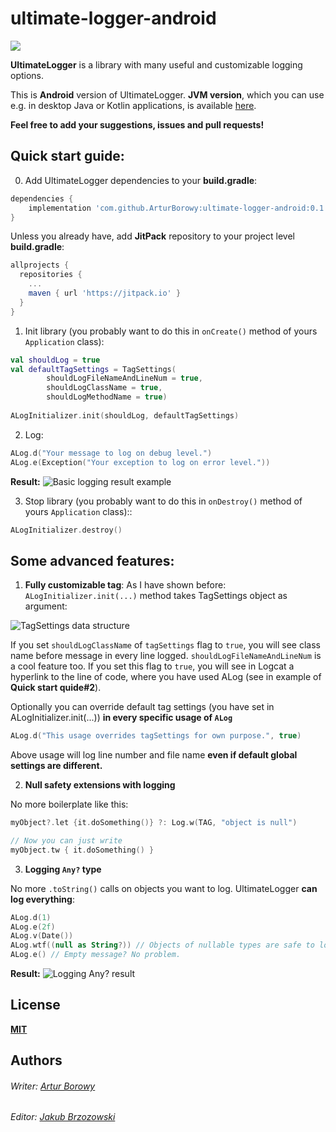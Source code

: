 # ultimate-logger-android
[![](https://jitpack.io/v/ArturBorowy/ultimate-logger-android.svg)](https://jitpack.io/#ArturBorowy/ultimate-logger-android)

**UltimateLogger** is a library with many useful and customizable logging options.

This is **Android** version of UltimateLogger. **JVM version**, which you can use e.g. in desktop Java or Kotlin applications, is available [here](https://github.com/ArturBorowy/ultimate-logger-jvm).

**Feel free to add your suggestions, issues and pull requests!**

## Quick start guide:

0. Add UltimateLogger dependencies to your **build.gradle**:
```groovy
dependencies {
    implementation 'com.github.ArturBorowy:ultimate-logger-android:0.1.0'
}
```

Unless you already have, add **JitPack** repository to your project level **build.gradle**:

```groovy
allprojects {
  repositories {
    ...
    maven { url 'https://jitpack.io' }
  }
}
```

1. Init library (you probably want to do this in `onCreate()` method of yours `Application` class):

```kotlin
val shouldLog = true
val defaultTagSettings = TagSettings(
        shouldLogFileNameAndLineNum = true,
        shouldLogClassName = true,
        shouldLogMethodName = true)
        
ALogInitializer.init(shouldLog, defaultTagSettings)
```

2. Log:
```kotlin
ALog.d("Your message to log on debug level.")
ALog.e(Exception("Your exception to log on error level."))
```
**Result:**
![Basic logging result example](https://i.imgur.com/bWgqjhf.png)

3. Stop library (you probably want to do this in `onDestroy()` method of yours `Application` class)::
```kotlin
ALogInitializer.destroy()
```

## Some advanced features:
1. **Fully customizable tag**:
As I have shown before: `ALogInitializer.init(...)` method takes TagSettings object as argument:

![TagSettings data structure](https://i.imgur.com/oARBKaw.png)

If you set `shouldLogClassName` of `tagSettings` flag to `true`, you will see class name before message in every line logged. `shouldLogFileNameAndLineNum` is a cool feature too. If you set this flag to `true`, you will see in Logcat a hyperlink to the line of code, where you have used ALog (see in example of **Quick start quide#2**).

Optionally you can override default tag settings (you have set in ALogInitializer.init(...)) **in every specific usage of `ALog`**

```kotlin
ALog.d("This usage overrides tagSettings for own purpose.", true)
```
Above usage will log line number and file name **even if default global settings are different.**

2. **Null safety extensions with logging**

No more boilerplate like this:
```kotlin
myObject?.let {it.doSomething()} ?: Log.w(TAG, "object is null")

// Now you can just write
myObject.tw { it.doSomething() }
```

3. **Logging `Any?` type**

No more `.toString()` calls on objects you want to log. UltimateLogger **can log everything**:

```kotlin
ALog.d(1)
ALog.e(2f)
ALog.v(Date())
ALog.wtf((null as String?)) // Objects of nullable types are safe to log!
ALog.e() // Empty message? No problem.
```
**Result:**
![Logging Any? result](https://i.imgur.com/xpnUtFX.png)

## License

**[MIT](LICENSE)**
  
## Authors
  
###### Writer: [Artur Borowy](https://github.com/ArturBorowy)
###### Editor: [Jakub Brzozowski](https://github.com/KubaB)
